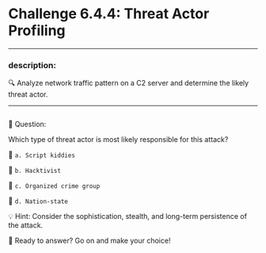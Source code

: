 # **Challenge 6.4.4: Threat Actor Profiling**

---

### **description:**

🔍 Analyze network traffic pattern on a C2 server and determine the likely threat actor.

---
```plaintext

```
🤔 Question:

Which type of threat actor is most likely responsible for this attack?

🔘 ```a. Script kiddies```

🔘 ```b. Hacktivist```

🔘 ```c. Organized crime group```

🔘 ```d. Nation-state```

💡 Hint: Consider the sophistication, stealth, and long-term persistence of the attack.

🚀 Ready to answer? Go on and make your choice!